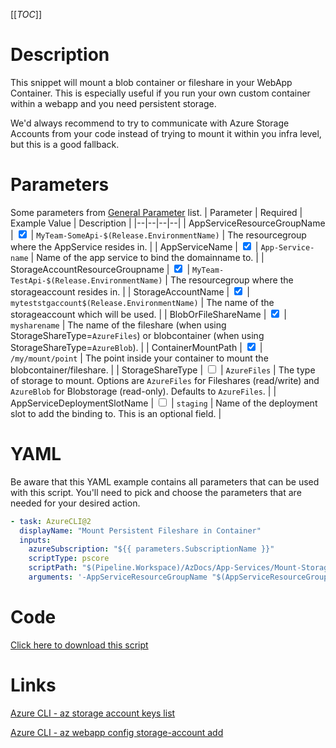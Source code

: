 [[_TOC_]]

# Description

This snippet will mount a blob container or fileshare in your WebApp Container. This is especially useful if you run your own custom container within a webapp and you need persistent storage.

We'd always recommend to try to communicate with Azure Storage Accounts from your code instead of trying to mount it within you infra level, but this is a good fallback.

# Parameters

Some parameters from [General Parameter](/Azure/Azure-CLI-Snippets) list.
| Parameter | Required | Example Value | Description |
|--|--|--|--|
| AppServiceResourceGroupName | <input type="checkbox" checked> | `MyTeam-SomeApi-$(Release.EnvironmentName)` | The resourcegroup where the AppService resides in. |
| AppServiceName | <input type="checkbox" checked> | `App-Service-name` | Name of the app service to bind the domainname to. |
| StorageAccountResourceGroupname | <input type="checkbox" checked> | `MyTeam-TestApi-$(Release.EnvironmentName)` | The resourcegroup where the storageaccount resides in. |
| StorageAccountName | <input type="checkbox" checked> | `myteststgaccount$(Release.EnvironmentName)` | The name of the storageaccount which will be used. |
| BlobOrFileShareName | <input type="checkbox" checked> | `mysharename` | The name of the fileshare (when using StorageShareType=`AzureFiles`) or blobcontainer (when using StorageShareType=`AzureBlob`). |
| ContainerMountPath | <input type="checkbox" checked> | `/my/mount/point` | The point inside your container to mount the blobcontainer/fileshare. |
| StorageShareType | <input type="checkbox"> | `AzureFiles` | The type of storage to mount. Options are `AzureFiles` for Fileshares (read/write) and `AzureBlob` for Blobstorage (read-only). Defaults to `AzureFiles`. |
| AppServiceDeploymentSlotName | <input type="checkbox"> | `staging` | Name of the deployment slot to add the binding to. This is an optional field. |

# YAML

Be aware that this YAML example contains all parameters that can be used with this script. You'll need to pick and choose the parameters that are needed for your desired action.

```yaml
- task: AzureCLI@2
  displayName: "Mount Persistent Fileshare in Container"
  inputs:
    azureSubscription: "${{ parameters.SubscriptionName }}"
    scriptType: pscore
    scriptPath: "$(Pipeline.Workspace)/AzDocs/App-Services/Mount-StorageAccount-In-Container.ps1"
    arguments: '-AppServiceResourceGroupName "$(AppServiceResourceGroupName)" -AppServiceName "$(AppServiceName)" -StorageAccountResourceGroupname "$(StorageAccountResourceGroupname)" -StorageAccountName "$(StorageAccountName)" -BlobOrFileShareName "$(BlobOrFileShareName)" -ContainerMountPath "$(ContainerMountPath)" -StorageShareType "$(StorageShareType)" -AppServiceDeploymentSlotName "$(AppServiceDeploymentSlotName)"'
```

# Code

[Click here to download this script](../../../../src/App-Services/Mount-StorageAccount-In-Container.ps1)

# Links

[Azure CLI - az storage account keys list](https://docs.microsoft.com/en-us/cli/azure/storage/account/keys?view=azure-cli-latest#az_storage_account_keys_list)

[Azure CLI - az webapp config storage-account add](https://docs.microsoft.com/en-us/cli/azure/webapp/config/storage-account?view=azure-cli-latest#az_webapp_config_storage_account_add)
